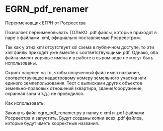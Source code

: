 # EGRN_pdf_renamer
Переименовщик ЕГРН от Росреестра

Позволяет переименовывать ТОЛЬКО .pdf файлы, которые приходят в паре с файлами .xml, официально поставляемые Росреестром.

Так как у этих xml отсутствует xsl схема в публичном доступе, то эти xml файлы приходят уже вместе с соответствующими pdf. Однако, оба файла имеют корявые имена и в работе в сыром виде не могут быть использованы.

Скрипт нацелен на то, чтобы полученный файл имел название, соответствующее кадастровому номеру земельного участка или единого землепользования. Тест с выписками других объектов земельно-правовых отношений (квартира, здание/сооружение, охранная зона и т.д.) не проводился.

Как использовать:

Закинуть файл egrn_pdf_renamer.py в папку с xml и .pdf файлами Росреестра и запустить. Будут созданы копии всех .pdf файлов, которые будут иметь корректные названия.
